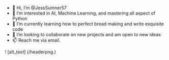 - 👋 Hi, I’m @JessSumner57
- 👀 I’m interested in AI, Machine Learning, and mastering all aspect of Python
- 🌱 I’m currently learning how to perfect bread making and write exquisite code
- 💞️ I’m looking to collaborate on new projects and am open to new ideas
- 📫 Reach me via email. 

! [alt_text] (/headerpng.) 
